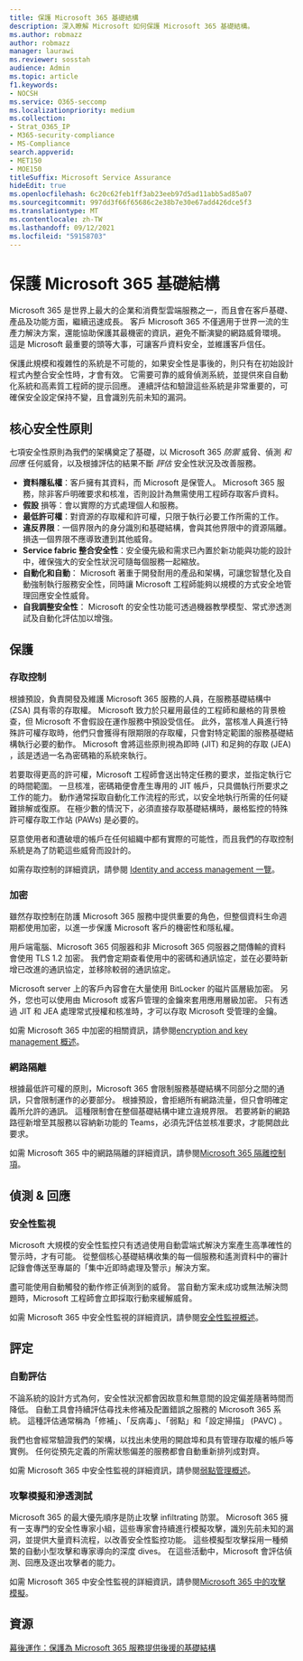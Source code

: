 ```yaml
---
title: 保護 Microsoft 365 基礎結構
description: 深入瞭解 Microsoft 如何保護 Microsoft 365 基礎結構。
ms.author: robmazz
author: robmazz
manager: laurawi
ms.reviewer: sosstah
audience: Admin
ms.topic: article
f1.keywords:
- NOCSH
ms.service: O365-seccomp
ms.localizationpriority: medium
ms.collection:
- Strat_O365_IP
- M365-security-compliance
- MS-Compliance
search.appverid:
- MET150
- MOE150
titleSuffix: Microsoft Service Assurance
hideEdit: true
ms.openlocfilehash: 6c20c62feb1ff3ab23eeb97d5ad11abb5ad85a07
ms.sourcegitcommit: 997dd3f66f65686c2e38b7e30e67add426dce5f3
ms.translationtype: MT
ms.contentlocale: zh-TW
ms.lasthandoff: 09/12/2021
ms.locfileid: "59158703"
---
```

# <a name="securing-the-microsoft-365-infrastructure"></a>保護 Microsoft 365 基礎結構

Microsoft 365 是世界上最大的企業和消費型雲端服務之一，而且會在客戶基礎、產品及功能方面，繼續迅速成長。 客戶 Microsoft 365 不僅適用于世界一流的生產力解決方案，還能協助保護其最機密的資訊，避免不斷演變的網路威脅環境。 這是 Microsoft 最重要的頭等大事，可讓客戶資料安全，並維護客戶信任。

保護此規模和複雜性的系統是不可能的，如果安全性是事後的，則只有在初始設計程式內整合安全性時，才會有效。 它需要可靠的威脅偵測系統，並提供來自自動化系統和高素質工程師的提示回應。 連續評估和驗證這些系統是非常重要的，可確保安全設定保持不變，且會識別先前未知的漏洞。

## <a name="core-security-principles"></a>核心安全性原則

七項安全性原則為我們的架構奠定了基礎，以 Microsoft 365 *防禦* 威脅、偵測 *和回應* 任何威脅，以及根據評估的結果不斷 *評估* 安全性狀況及改善服務。

- **資料隱私權**：客戶擁有其資料，而 Microsoft 是保管人。 Microsoft 365 服務，除非客戶明確要求和核准，否則設計為無需使用工程師存取客戶資料。
- **假設** 損等：會以實際的方式處理個人和服務。
- **最低許可權**：對資源的存取權和許可權，只限于執行必要工作所需的工作。
- **違反界限**：一個界限內的身分識別和基礎結構，會與其他界限中的資源隔離。 損迭一個界限不應導致遭到其他威脅。
- **Service fabric 整合安全性**：安全優先級和需求已內置於新功能與功能的設計中，確保強大的安全性狀況可隨每個服務一起縮放。
- **自動化和自動**： Microsoft 著重于開發耐用的產品和架構，可讓您智慧化及自動強制執行服務安全性，同時讓 Microsoft 工程師能夠以規模的方式安全地管理回應安全性威脅。
- **自我調整安全性**： Microsoft 的安全性功能可透過機器教學模型、常式滲透測試及自動化評估加以增強。

## <a name="protection"></a>保護

### <a name="access-control"></a>存取控制

根據預設，負責開發及維護 Microsoft 365 服務的人員，在服務基礎結構中 (ZSA) 具有零的存取權。 Microsoft 致力於只雇用最佳的工程師和嚴格的背景檢查，但 Microsoft 不會假設在運作服務中預設受信任。 此外，當核准人員進行特殊許可權存取時，他們只會獲得有限期限的存取權，只會對特定範圍的服務基礎結構執行必要的動作。 Microsoft 會將這些原則視為即時 (JIT) 和足夠的存取 (JEA) ，該是透過一名為密碼箱的系統來執行。

若要取得更高的許可權，Microsoft 工程師會送出特定任務的要求，並指定執行它的時間範圍。 一旦核准，密碼箱便會產生專用的 JIT 帳戶，只具備執行所要求之工作的能力。 動作通常採取自動化工作流程的形式，以安全地執行所需的任何疑難排解或復原。 在極少數的情況下，必須直接存取基礎結構時，嚴格監控的特殊許可權存取工作站 (PAWs) 是必要的。

惡意使用者和遭破壞的帳戶在任何組織中都有實際的可能性，而且我們的存取控制系統是為了防範這些威脅而設計的。

如需存取控制的詳細資訊，請參閱 [Identity and access management 一覽](assurance-identity-and-access-management.md)。

### <a name="encryption"></a>加密

雖然存取控制在防護 Microsoft 365 服務中提供重要的角色，但整個資料生命週期都使用加密，以進一步保護 Microsoft 客戶的機密性和隱私權。

用戶端電腦、Microsoft 365 伺服器和非 Microsoft 365 伺服器之間傳輸的資料會使用 TLS 1.2 加密。 我們會定期查看使用中的密碼和通訊協定，並在必要時新增已改進的通訊協定，並移除較弱的通訊協定。

Microsoft server 上的客戶內容會在大量使用 BitLocker 的磁片區層級加密。 另外，您也可以使用由 Microsoft 或客戶管理的金鑰來套用應用層級加密。 只有透過 JIT 和 JEA 處理常式授權和核准時，才可以存取 Microsoft 受管理的金鑰。

如需 Microsoft 365 中加密的相關資訊，請參閱[encryption and key management 概述](assurance-encryption.md)。

### <a name="network-isolation"></a>網路隔離

根據最低許可權的原則，Microsoft 365 會限制服務基礎結構不同部分之間的通訊，只會限制運作的必要部分。 根據預設，會拒絕所有網路流量，但只會明確定義所允許的通訊。 這種限制會在整個基礎結構中建立違規界限。 若要將新的網路路徑新增至其服務以容納新功能的 Teams，必須先評估並核准要求，才能開啟此要求。

如需 Microsoft 365 中的網路隔離的詳細資訊，請參閱[Microsoft 365 隔離控制項](/microsoft-365/enterprise/microsoft-365-isolation-controls)。

## <a name="detection--response"></a>偵測 & 回應

### <a name="security-monitoring"></a>安全性監視

Microsoft 大規模的安全性監控只有透過使用自動雲端式解決方案產生高準確性的警示時，才有可能。 從整個核心基礎結構收集的每一個服務和遙測資料中的審計記錄會傳送至專屬的「集中近即時處理及警示」解決方案。

盡可能使用自動觸發的動作修正偵測到的威脅。 當自動方案未成功或無法解決問題時，Microsoft 工程師會立即採取行動來緩解威脅。

如需 Microsoft 365 中安全性監視的詳細資訊，請參閱[安全性監視概述](assurance-security-monitoring.md)。

## <a name="assessment"></a>評定

### <a name="automated-assessments"></a>自動評估

不論系統的設計方式為何，安全性狀況都會因故意和無意間的設定偏差隨著時間而降低。 自動工具會持續評估尋找未修補及配置錯誤之服務的 Microsoft 365 系統。 這種評估通常稱為「修補」、「反病毒」、「弱點」和「設定掃描」 (PAVC) 。

我們也會經常驗證我們的架構，以找出未使用的開啟埠和具有管理存取權的帳戶等實例。 任何從預先定義的所需狀態偏差的服務都會自動重新排列成對齊。

如需 Microsoft 365 中安全性監視的詳細資訊，請參閱[弱點管理概述](assurance-vulnerability-management.md)。

### <a name="attack-simulation-and-penetration-testing"></a>攻擊模擬和滲透測試

Microsoft 365 的最大優先順序是防止攻擊 infiltrating 防禦。 Microsoft 365 擁有一支專門的安全性專家小組，這些專家會持續進行模擬攻擊，識別先前未知的漏洞，並提供大量資料流程，以改善安全性監控功能。 這些模擬型攻擊採用一種頻繁的自動小型攻擊和專家導向的深度 dives。 在這些活動中，Microsoft 會評估偵測、回應及逐出攻擊者的能力。

如需 Microsoft 365 中安全性監視的詳細資訊，請參閱[Microsoft 365 中的攻擊模擬](assurance-monitoring-and-testing.md)。

## <a name="resources"></a>資源

[幕後運作：保護為 Microsoft 365 服務提供後援的基礎結構](https://download.microsoft.com/download/c/4/5/c45b197e-f0d9-4f40-bd5f-ed8fc7d0cd8c/M365DCSecurityIntro_Whitepaper.pdf)
